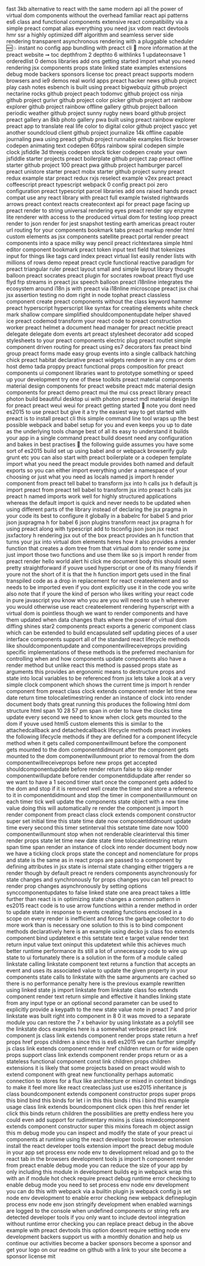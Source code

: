 fast 3kb alternative to react with the same modern api all the power of virtual dom components without the overhead familiar react api patterns es6 class and functional components extensive react compatibility via a simple preact compat alias everything you need jsx vdom react devtools hmr ssr a highly optimized diff algorithm and seamless server side rendering transparent asynchronous rendering with a pluggable scheduler 🆕💥 instant no config app bundling with preact cli 💁 more information at the preact website ➞ toc depthfrom 2 depthto 6 withlinks 1 updateonsave 1 orderedlist 0 demos libraries add ons getting started import what you need rendering jsx components props state linked state examples extensions debug mode backers sponsors license toc preact preact supports modern browsers and ie9 demos real world apps preact hacker news github project play cash notes esbench is built using preact bigwebquiz github project nectarine rocks github project peach todomvc github project oss ninja github project gurivr github project color picker github project art rainbow explorer github project rainbow offline gallery github project balloon periodic weather github project sunny rugby news board github project preact gallery an 8kb photo gallery pwa built using preact rainbow explorer preact app to translate real life color to digital color github project yascc yet another soundcloud client github project journalize 14k offline capable journaling pwa using preact github project runnable examples flickr browser codepen animating text codepen 60fps rainbow spiral codepen simple clock jsfiddle 3d threejs codepen stock ticker codepen create your own jsfiddle starter projects preact boilerplate github project zap preact offline starter github project 100 preact pwa github project hamburger parcel preact unistore starter preact mobx starter github project sunny preact redux example star preact redux rxjs reselect example v2ex preact preact coffeescript preact typescript webpack 0 config preact poi zero configuration preact typescript parcel libraries add ons raised hands preact compat use any react library with preact full example twisted rightwards arrows preact context reacts createcontext api for preact page facing up preact render to string universal rendering eyes preact render spy enzyme lite renderer with access to the produced virtual dom for testing loop preact render to json render for jest snapshot testing earth americas preact router url routing for your components bookmark tabs preact markup render html custom elements as jsx components satellite preact portal render preact components into a space milky way pencil preact richtextarea simple html editor component bookmark preact token input text field that tokenizes input for things like tags card index preact virtual list easily render lists with millions of rows demo repeat preact cycle functional reactive paradigm for preact triangular ruler preact layout small and simple layout library thought balloon preact socrates preact plugin for socrates rowboat preact flyd use flyd frp streams in preact jsx speech balloon preact i18nline integrates the ecosystem around i18n js with preact via i18nline microscope preact jsx chai jsx assertion testing no dom right in node tophat preact classless component create preact components without the class keyword hammer preact hyperscript hyperscript like syntax for creating elements white check mark shallow compare simplified shouldcomponentupdate helper shaved ice preact codemod transform your react code to preact construction worker preact helmet a document head manager for preact necktie preact delegate delegate dom events art preact stylesheet decorator add scoped stylesheets to your preact components electric plug preact routlet simple component driven routing for preact using es7 decorators fax preact bind group preact forms made easy group events into a single callback hatching chick preact habitat declarative preact widgets renderer in any cms or dom host demo tada proppy preact functional props composition for preact components ui component libraries want to prototype something or speed up your development try one of these toolkits preact material components material design components for preact website preact mdc material design components for preact demo preact mui the mui css preact library preact photon build beautiful desktop ui with photon preact mdl material design lite for preact preact weui weui for preact getting started 💁 note you dont need es2015 to use preact but give it a try the easiest way to get started with preact is to install preact cli this simple command line tool wraps up the best possible webpack and babel setup for you and even keeps you up to date as the underlying tools change best of all its easy to understand it builds your app in a single command preact build doesnt need any configuration and bakes in best practises 🙌 the following guide assumes you have some sort of es2015 build set up using babel and or webpack browserify gulp grunt etc you can also start with preact boilerplate or a codepen template import what you need the preact module provides both named and default exports so you can either import everything under a namespace of your choosing or just what you need as locals named js import h render component from preact tell babel to transform jsx into h calls jsx h default js import preact from preact tell babel to transform jsx into preact h calls jsx preact h named imports work well for highly structured applications whereas the default import is quick and never needs to be updated when using different parts of the library instead of declaring the jsx pragma in your code its best to configure it globally in a babelrc for babel 5 and prior json jsxpragma h for babel 6 json plugins transform react jsx pragma h for using preact along with typescript add to tsconfig json json jsx react jsxfactory h rendering jsx out of the box preact provides an h function that turns your jsx into virtual dom elements heres how it also provides a render function that creates a dom tree from that virtual dom to render some jsx just import those two functions and use them like so js import h render from preact render hello world alert hi click me document body this should seem pretty straightforward if youve used hyperscript or one of its many friends if youre not the short of it is that the h function import gets used in the final transpiled code as a drop in replacement for react createelement and so needs to be imported even if you dont explicitly use it in the code you write also note that if youre the kind of person who likes writing your react code in pure javascript you know who you are you will need to use h wherever you would otherwise use react createelement rendering hyperscript with a virtual dom is pointless though we want to render components and have them updated when data changes thats where the power of virtual dom diffing shines star2 components preact exports a generic component class which can be extended to build encapsulated self updating pieces of a user interface components support all of the standard react lifecycle methods like shouldcomponentupdate and componentwillreceiveprops providing specific implementations of these methods is the preferred mechanism for controlling when and how components update components also have a render method but unlike react this method is passed props state as arguments this provides an ergonomic means to destructure props and state into local variables to be referenced from jsx lets take a look at a very simple clock component which shows the current time js import h render component from preact class clock extends component render let time new date return time tolocaletimestring render an instance of clock into render document body thats great running this produces the following html dom structure html span 10 28 57 pm span in order to have the clocks time update every second we need to know when clock gets mounted to the dom if youve used html5 custom elements this is similar to the attachedcallback and detachedcallback lifecycle methods preact invokes the following lifecycle methods if they are defined for a component lifecycle method when it gets called componentwillmount before the component gets mounted to the dom componentdidmount after the component gets mounted to the dom componentwillunmount prior to removal from the dom componentwillreceiveprops before new props get accepted shouldcomponentupdate before render return false to skip render componentwillupdate before render componentdidupdate after render so we want to have a 1 second timer start once the component gets added to the dom and stop if it is removed well create the timer and store a reference to it in componentdidmount and stop the timer in componentwillunmount on each timer tick well update the components state object with a new time value doing this will automatically re render the component js import h render component from preact class clock extends component constructor super set initial time this state time date now componentdidmount update time every second this timer setinterval this setstate time date now 1000 componentwillunmount stop when not renderable clearinterval this timer render props state let time new date state time tolocaletimestring return span time span render an instance of clock into render document body now we have a ticking clock props state the concept and nomenclature for props and state is the same as in react props are passed to a component by defining attributes in jsx state is internal state changing either triggers a re render though by default preact re renders components asynchronously for state changes and synchronously for props changes you can tell preact to render prop changes asynchronously by setting options synccomponentupdates to false linked state one area preact takes a little further than react is in optimizing state changes a common pattern in es2015 react code is to use arrow functions within a render method in order to update state in response to events creating functions enclosed in a scope on every render is inefficient and forces the garbage collector to do more work than is necessary one solution to this is to bind component methods declaratively here is an example using decko js class foo extends component bind updatetext e this setstate text e target value render text return input value text oninput this updatetext while this achieves much better runtime performance its still a lot of unnecessary code to wire up state to ui fortunately there is a solution in the form of a module called linkstate calling linkstate component text returns a function that accepts an event and uses its associated value to update the given property in your components state calls to linkstate with the same arguments are cached so there is no performance penalty here is the previous example rewritten using linked state js import linkstate from linkstate class foo extends component render text return simple and effective it handles linking state from any input type or an optional second parameter can be used to explicitly provide a keypath to the new state value note in preact 7 and prior linkstate was built right into component in 8 0 it was moved to a separate module you can restore the 7 x behavior by using linkstate as a polyfill see the linkstate docs examples here is a somewhat verbose preact link component js class link extends component render props state return a href props href props children a since this is es6 es2015 we can further simplify js class link extends component render href children return or for wide open props support class link extends component render props return or as a stateless functional component const link children props children extensions it is likely that some projects based on preact would wish to extend component with great new functionality perhaps automatic connection to stores for a flux like architecture or mixed in context bindings to make it feel more like react createclass just use es2015 inheritance js class boundcomponent extends component constructor props super props this bind bind this binds for let i in this this binds i this i bind this example usage class link extends boundcomponent click open this href render let click this binds return children the possibilities are pretty endless here you could even add support for rudimentary mixins js class mixedcomponent extends component constructor super this mixins foreach m object assign this m debug mode you can inspect and modify the state of your preact ui components at runtime using the react developer tools browser extension install the react developer tools extension import the preact debug module in your app set process env node env to development reload and go to the react tab in the browsers development tools js import h component render from preact enable debug mode you can reduce the size of your app by only including this module in development builds eg in webpack wrap this with an if module hot check require preact debug runtime error checking to enable debug mode you need to set process env node env development you can do this with webpack via a builtin plugin js webpack config js set node env development to enable error checking new webpack defineplugin process env node env json stringify development when enabled warnings are logged to the console when undefined components or string refs are detected developer tools if you only want to include devtool integration without runtime error checking you can replace preact debug in the above example with preact devtools this option doesnt require setting node env development backers support us with a monthly donation and help us continue our activities become a backer sponsors become a sponsor and get your logo on our readme on github with a link to your site become a sponsor license mit